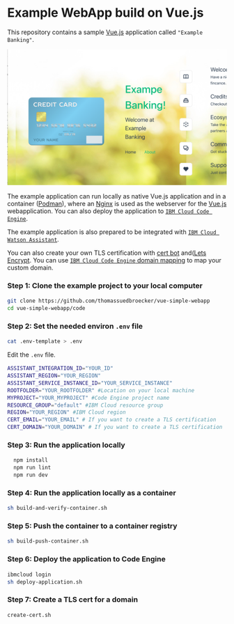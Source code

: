 # Example WebApp build on Vue.js

This repository contains a sample [Vue.js](https://vuejs.org) application called `"Example Banking"`.

![](images/simple-webapp-01.png)

The example application can run locally as native Vue.js application and in a container ([Podman](https://podman.io/)), where an [Nginx](https://www.nginx.com) is used as the webserver for the [Vue.js](https://vuejs.org) webapplication. You can also deploy the application to [`IBM Cloud Code Engine`](https://cloud.ibm.com/docs/codeengine).

The example application is also prepared to be integrated with [`IBM Cloud Watson Assistant`](https://cloud.ibm.com/catalog/services/watson-assistant#about). 

You can also create your own TLS certification with [cert bot](https://certbot.eff.org/) and([Lets Encrypt](https://letsencrypt.org/). You can use [`IBM Cloud Code Engine` domain mapping](https://cloud.ibm.com/docs/codeengine?topic=codeengine-domain-mappings) to map your custom domain.

### Step 1: Clone the example project to your local computer

```sh
git clone https://github.com/thomassuedbroecker/vue-simple-webapp
cd vue-simple-webapp/code
```

### Step 2:  Set the needed environ `.env` file

```sh
cat .env-template > .env
```

Edit the `.env` file.

```sh
ASSISTANT_INTEGRATION_ID="YOUR_ID" 
ASSISTANT_REGION="YOUR_REGION"
ASSISTANT_SERVICE_INSTANCE_ID="YOUR_SERVICE_INSTANCE"
ROOTFOLDER="YOUR_ROOTFOLDER" #Location on your local machine
MYPROJECT="YOUR_MYPROJECT" #Code Engine project name
RESOURCE_GROUP="default" #IBM Cloud resource group
REGION="YOUR_REGION" #IBM Cloud region
CERT_EMAIL="YOUR_EMAIL" # If you want to create a TLS certification
CERT_DOMAIN="YOUR_DOMAIN" # If you want to create a TLS certification
```

### Step 3: Run the application locally

```sh
  npm install
  npm run lint
  npm run dev
```

### Step 4: Run the application locally as a container

```sh
sh build-and-verify-container.sh
```

### Step 5: Push the container to a container registry

```sh
sh build-push-container.sh
```

### Step 6: Deploy the application to Code Engine

```sh
ibmcloud login
sh deploy-application.sh
```

### Step 7: Create a TLS cert for a domain

```sh
create-cert.sh
```
